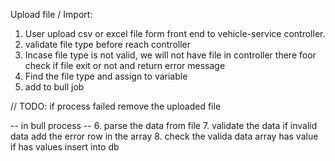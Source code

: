 
Upload file / Import:

1. User upload csv or excel file form front end to vehicle-service controller.
2. validate file type before reach controller
3. Incase file type is not valid, we will not have file in controller there foor check if file exit or not and return error message
4. Find the file type and assign to variable
5. add to bull job

// TODO: if process failed remove the uploaded file

-- in bull process --
6. parse the data from file
7. validate the data if invalid data add the error row in the array
8. check the valida data array has value if has values insert into db
